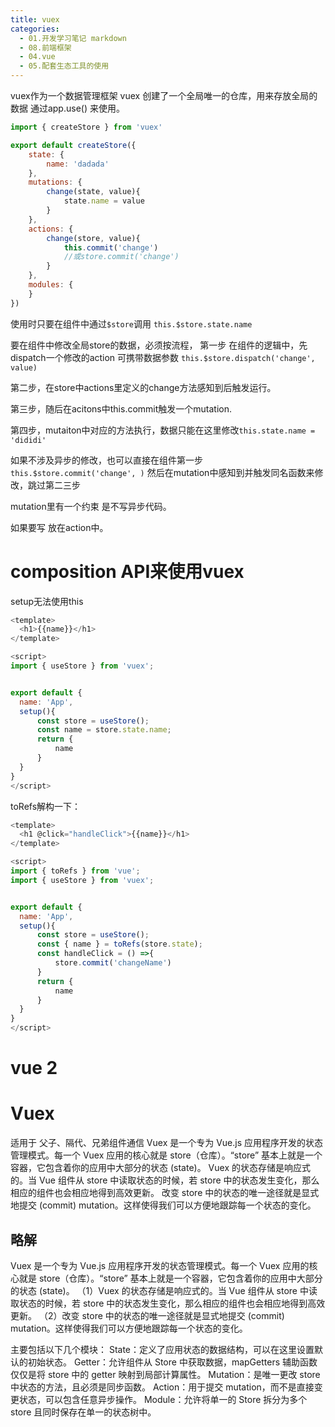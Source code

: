 ```yaml
---
title: vuex
categories:
  - 01.开发学习笔记 markdown
  - 08.前端框架
  - 04.vue
  - 05.配套生态工具的使用
---
```


vuex作为一个数据管理框架
vuex 创建了一个全局唯一的仓库，用来存放全局的数据
通过app.use() 来使用。


```js
import { createStore } from 'vuex'

export default createStore({
    state: {
        name: 'dadada'
    },
    mutations: {
        change(state, value){
            state.name = value
        }
    },
    actions: {
        change(store, value){
            this.commit('change')
            //或store.commit('change')
        }
    },
    modules: {
    }
})
```

使用时只要在组件中通过`$store`调用
`this.$store.state.name`

要在组件中修改全局store的数据，必须按流程，
第一步 在组件的逻辑中，先dispatch一个修改的action
可携带数据参数
`this.$store.dispatch('change', value)`

第二步，在store中actions里定义的change方法感知到后触发运行。

第三步，随后在acitons中this.commit触发一个mutation.

第四步，mutaiton中对应的方法执行，数据只能在这里修改`this.state.name = 'dididi'`

如果不涉及异步的修改，也可以直接在组件第一步`this.$store.commit('change', )` 然后在mutation中感知到并触发同名函数来修改，跳过第二三步

mutation里有一个约束 是不写异步代码。

如果要写 放在action中。


# composition API来使用vuex
setup无法使用this

```js
<template>
  <h1>{{name}}</h1>
</template>

<script>
import { useStore } from 'vuex';


export default {
  name: 'App',
  setup(){
      const store = useStore();
      const name = store.state.name;
      return {
          name
      }
  }
}
</script>
```
toRefs解构一下：

```js
<template>
  <h1 @click="handleClick">{{name}}</h1>
</template>

<script>
import { toRefs } from 'vue';
import { useStore } from 'vuex';


export default {
  name: 'App',
  setup(){
      const store = useStore();
      const { name } = toRefs(store.state);
      const handleClick = () =>{
          store.commit('changeName')
      }
      return {
          name
      }
  }
}
</script>
```


# vue 2

# Vuex 
适用于 父子、隔代、兄弟组件通信
Vuex 是一个专为 Vue.js 应用程序开发的状态管理模式。每一个 Vuex 应用的核心就是 store（仓库）。“store” 基本上就是一个容器，它包含着你的应用中大部分的状态 (state)。
Vuex 的状态存储是响应式的。当 Vue 组件从 store 中读取状态的时候，若 store 中的状态发生变化，那么相应的组件也会相应地得到高效更新。
改变 store 中的状态的唯一途径就是显式地提交 (commit) mutation。这样使得我们可以方便地跟踪每一个状态的变化。

## 略解
Vuex 是一个专为 Vue.js 应用程序开发的状态管理模式。每一个 Vuex 应用的核心就是 store（仓库）。“store” 基本上就是一个容器，它包含着你的应用中大部分的状态 (state)。
（1）Vuex 的状态存储是响应式的。当 Vue 组件从 store 中读取状态的时候，若 store 中的状态发生变化，那么相应的组件也会相应地得到高效更新。
（2）改变 store 中的状态的唯一途径就是显式地提交 (commit) mutation。这样使得我们可以方便地跟踪每一个状态的变化。

主要包括以下几个模块：
State：定义了应用状态的数据结构，可以在这里设置默认的初始状态。
Getter：允许组件从 Store 中获取数据，mapGetters 辅助函数仅仅是将 store 中的 getter 映射到局部计算属性。
Mutation：是唯一更改 store 中状态的方法，且必须是同步函数。
Action：用于提交 mutation，而不是直接变更状态，可以包含任意异步操作。
Module：允许将单一的 Store 拆分为多个 store 且同时保存在单一的状态树中。